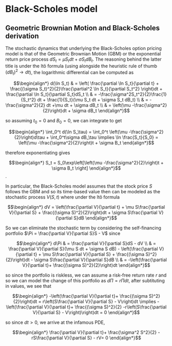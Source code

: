 # Black-Scholes model

## Geometric Brownian Motion and Black-Scholes derivation

The stochastic dynamics that underlying the Black-Scholes option pricing model is that of the Geometric Brownian Motion (GBM) or the exponential return price process $dS_t = \mu S_t dt + \sigma S_t dB_t$. The reasoning behind the latter title is under the Itô formula (using alongside the heuristic rule of thumb $(dB_t)^2 \to dt$), the logarithmic differential can be computed as 

$$\begin{align*}
	d(\ln S_t) & = \left( \frac{\partial \ln S_t}{\partial t} + \frac{(\sigma S_t)^2}{2}\frac{\partial^2 \ln S_t}{\partial S_t^2} \right)dt + \frac{\partial \ln S_t}{\partial S_t}dS_t \\
	& = -\frac{\sigma^2S_t^2}{2}\frac{1}{S_t^2} dt + \frac{1}{S_t}(\mu S_t dt + \sigma S_t dB_t) \\
	& = -\frac{\sigma^2}{2} dt +\mu dt + \sigma dB_t \\
	& = \left(\mu -\frac{\sigma^2}{2}\right)dt + \sigma dB_t
\end{align*}$$

so assuming $t_0 = 0$ and $B_0 = 0$, we can integrate to get 

$$\begin{align*}
	\int_0^t d(\ln S_\tau) = \int_0^t \left(\mu -\frac{\sigma^2}{2}\right)d\tau + \int_0^t\sigma dB_\tau \implies \ln \frac{S_t}{S_0} = \left(\mu -\frac{\sigma^2}{2}\right)t + \sigma B_t
\end{align*}$$

therefore exponentiating gives 

$$\begin{align*}
	S_t = S_0\exp\left[\left(\mu -\frac{\sigma^2}{2}\right)t + \sigma B_t \right]
\end{align*}$$.

In particular, the Black-Scholes model assumes that the stock price $S$ follows the GBM and so its time-based value then can be modeled as the stochastic process $V(S,t)$ where under the Itô formula

$$\begin{align*}
	dV = \left(\frac{\partial V}{\partial t} + \mu S\frac{\partial V}{\partial S} + \frac{(\sigma S)^2}{2}\right)dt + \sigma S\frac{\partial V}{\partial S}dB
\end{align*}$$

So we can eliminate the stochastic term by considering the self-financing portfolio $\Pi = \frac{\partial V}{\partial S}S - V$ since

$$\begin{align*}
	d\Pi & = \frac{\partial V}{\partial S}dS - dV \\
	& = \frac{\partial V}{\partial S}(\mu S dt + \sigma S dB) - \left(\frac{\partial V}{\partial t} + \mu S\frac{\partial V}{\partial S} + \frac{(\sigma S)^2}{2}\right)dt - \sigma S\frac{\partial V}{\partial S}dB \\
	& =  -\left(\frac{\partial V}{\partial t}+ \frac{(\sigma S)^2}{2}\right)dt
\end{align*}$$

so since the portfolio is riskless, we can assume a risk-free return rate $r$ and so we can model the change of this portfolio as $d\Pi = r\Pi dt$, after subtituting in values, we see that 

$$\begin{align*}
	-\left(\frac{\partial V}{\partial t}+ \frac{(\sigma S)^2}{2}\right)dt = r\left(S\frac{\partial V}{\partial S} - V\right)dt \implies -\left(\frac{\partial V}{\partial t}+ \frac{(\sigma S)^2}{2} -r\left(S\frac{\partial V}{\partial S} - V\right)\right)dt = 0
\end{align*}$$

so since $dt>0$, we arrive at the infamous PDE,

$$\begin{align*}
	\frac{\partial V}{\partial t}+ \frac{\sigma^2 S^2}{2} -rS\frac{\partial V}{\partial S} - rV= 0
\end{align*}$$